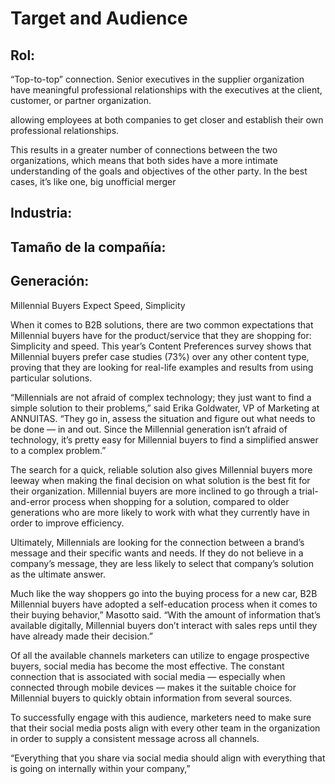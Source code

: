 # Target and Audience

## Rol:

 “Top-to-top” connection. Senior executives in the supplier organization have meaningful professional relationships with the executives at the client, customer, or partner organization.

allowing employees at both companies to get closer and establish their own professional relationships.

This results in a greater number of connections between the two organizations, which means that both sides have a more intimate understanding of the goals and objectives of the other party. In the best cases, it’s like one, big unofficial merger

## Industria:

## Tamaño de la compañía:

## Generación:

Millennial Buyers Expect Speed, Simplicity

When it comes to B2B solutions, there are two common expectations that Millennial buyers have for the product/service that they are shopping for: Simplicity and speed. This year’s Content Preferences survey shows that Millennial buyers prefer case studies (73%) over any other content type, proving that they are looking for real-life examples and results from using particular solutions.

“Millennials are not afraid of complex technology; they just want to find a simple solution to their problems,” said Erika Goldwater, VP of Marketing at ANNUITAS. “They go in, assess the situation and figure out what needs to be done — in and out. Since the Millennial generation isn’t afraid of technology, it’s pretty easy for Millennial buyers to find a simplified answer to a complex problem.”

The search for a quick, reliable solution also gives Millennial buyers more leeway when making the final decision on what solution is the best fit for their organization. Millennial buyers are more inclined to go through a trial-and-error process when shopping for a solution, compared to older generations who are more likely to work with what they currently have in order to improve efficiency.

Ultimately, Millennials are looking for the connection between a brand’s message and their specific wants and needs. If they do not believe in a company’s message, they are less likely to select that company’s solution as the ultimate answer.

Much like the way shoppers go into the buying process for a new car, B2B Millennial buyers have adopted a self-education process when it comes to their buying behavior,” Masotto said. “With the amount of information that’s available digitally, Millennial buyers don’t interact with sales reps until they have already made their decision.”

Of all the available channels marketers can utilize to engage prospective buyers, social media has become the most effective. The constant connection that is associated with social media — especially when connected through mobile devices — makes it the suitable choice for Millennial buyers to quickly obtain information from several sources.

To successfully engage with this audience, marketers need to make sure that their social media posts align with every other team in the organization in order to supply a consistent message across all channels.

“Everything that you share via social media should align with everything that is going on internally within your company,”
